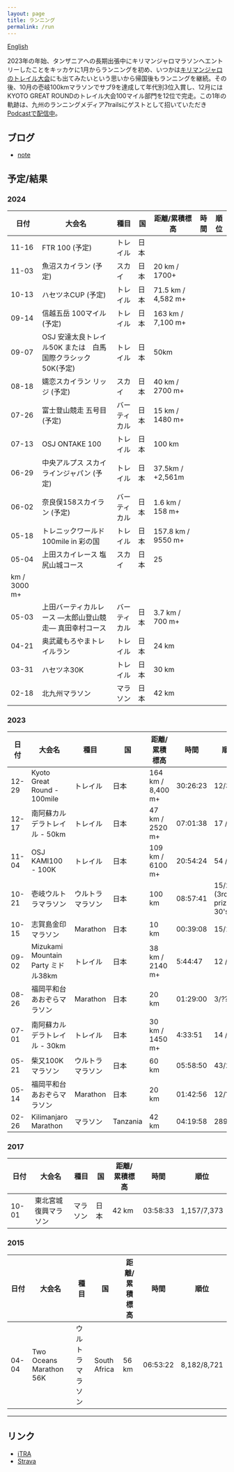 ```yaml
---
layout: page
title: ランニング
permalink: /run
---
```


[English](./en)

2023年の年始、タンザニアへの長期出張中にキリマンジャロマラソンへエントリーしたことをキッカケに1月からランニングを初め、いつかは[キリマンジャロのトレイル大会](https://www.kilimanjarotrail.com/trail-run-events)にも出てみたいという思いから帰国後もランニングを継続。その後、10月の壱岐100kmマラソンでサブ9を達成して年代別3位入賞し、12月にはKYOTO GREAT ROUNDのトレイル大会100マイル部門を12位で完走。この1年の軌跡は、九州のランニングメディア7trailsにゲストとして招いていただき[Podcastで配信中](https://podcasters.spotify.com/pod/show/7tarils/episodes/epi83-Kilimanjaro-Trail-Run-Ultra-e2e3ruv)。

## ブログ
- [note](https://note.com/nichiyoshi/m/m974baf4333c6)


## 予定/結果

### 2024

|日付|大会名|種目|国|距離/累積標高|時間|順位|
|----|----|----|----|----|----|----|
|11-16|FTR 100 (予定)|トレイル|日本||||
|11-03|魚沼スカイラン (予定)|スカイ|日本|20 km / 1700+|||
|10-13|ハセツネCUP (予定)|トレイル|日本|71.5 km / 4,582 m+|||
|09-14|信越五岳 100マイル (予定)|トレイル|日本|163 km / 7,100 m+|||
|09-07|OSJ 安達太良トレイル50K または　白馬国際クラシック50K(予定)|トレイル|日本|50km|||
|08-18|嬬恋スカイラン リッジ (予定)|スカイ|日本|40 km / 2700 m+|||
|07-26|富士登山競走 五号目 (予定)|バーティカル|日本|15 km / 1480 m+|||
|07-13|OSJ ONTAKE 100|トレイル|日本|100 km|||
|06-29|中央アルプス スカイラインジャパン (予定)|トレイル|日本|37.5km / +2,561m|||
|06-02|奈良俣158スカイラン (予定)|バーティカル|日本|1.6 km / 158 m+|||
|05-18|トレニックワールド 100mile in 彩の国|トレイル|日本|157.8 km / 9550 m+|||
|05-04|上田スカイレース 塩尻山城コース|スカイ|日本|25
km / 3000 m+|||
|05-03|上田バーティカルレース ―太郎山登山競走― 真田幸村コース|バーティカル|日本|3.7 km / 700 m+|||
|04-21|奥武蔵もろやまトレイルラン|トレイル|日本|24 km|||
|03-31|ハセツネ30K|トレイル|日本|30 km|||
|02-18|北九州マラソン|マラソン|日本|42 km|||

### 2023

|日付|大会名|種目|国|距離/累積標高|時間|順位|
|----|----|----|----|----|----|----|
|12-29|Kyoto Great Round - 100mile|トレイル|日本|164 km / 8,400 m+|30:26:23 | 12/38|
|12-17|南阿蘇カルデラトレイル - 50km|トレイル|日本|47 km / 2520 m+|07:01:38 | 17 / 148|
|11-04|OSJ KAMI100 - 100K|トレイル|日本|109 km / 6100 m+|20:54:24|54 / 157|
|10-21|壱岐ウルトラマラソン|ウルトラマラソン|日本|100 km|08:57:41 | 15/292 (3rd prize in 30's 🥉)|
|10-15|志賀島金印マラソン|Marathon|日本|10 km|00:39:08 | 15/118|
|09-02|Mizukami Mountain Party ミドル38km|トレイル|日本|38 km / 2140 m+|5:44:47|12 / 154|
|08-26|福岡平和台あおぞらマラソン|Marathon|日本|20 km|01:29:00 | 3/??? 🥉|
|07-01|南阿蘇カルデラトレイル - 30km|トレイル|日本|30 km / 1450 m+|4:33:51|14 / 282|
|05-21|柴又100Kマラソン|ウルトラマラソン|日本|60 km|05:58:50 | 43/270|
|05-14|福岡平和台あおぞらマラソン|Marathon|日本|20 km|01:42:56 | 12/???|
|02-26|Kilimanjaro Marathon|マラソン|Tanzania|42 km|04:19:58 | 289/734|

### 2017

|日付|大会名|種目|国|距離/累積標高|時間|順位|
|----|----|----|----|----|----|----|
|10-01|東北宮城復興マラソン|マラソン|日本|42 km|03:58:33 | 1,157/7,373|

### 2015

|日付|大会名|種目|国|距離/累積標高|時間|順位|
|----|----|----|----|----|----|----|
|04-04|Two Oceans Marathon 56K|ウルトラマラソン|South Africa|56 km|06:53:22 | 8,182/8,721|


---

## リンク

- [iTRA](https://itra.run/RunnerSpace/Yoshida.Nichika/4960708)
- [Strava](https://www.strava.com/athletes/108025938)

